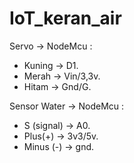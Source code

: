 # IoT_keran_air


Servo -> NodeMcu :  
- Kuning -> D1.
- Merah -> Vin/3,3v. 
- Hitam -> Gnd/G. 


Sensor Water -> NodeMcu :  
- S (signal) -> A0. 
- Plus(+) -> 3v3/5v. 
- Minus (-) -> gnd. 
